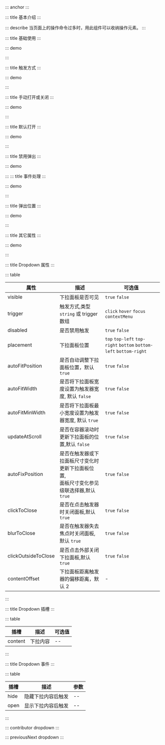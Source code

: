 ::: anchor
:::

::: title 基本介绍
:::

::: describe 当页面上的操作命令过多时，用此组件可以收纳操作元素。
:::

::: title 基础使用
:::

::: demo

<template>
  <lay-dropdown>
    <lay-button type="primary">下拉菜单</lay-button>
    <template #content>
        <lay-dropdown-menu>
          <lay-dropdown-menu-item>选项一</lay-dropdown-menu-item>
          <lay-dropdown-menu-item>选项二</lay-dropdown-menu-item>
          <lay-dropdown-menu-item>选项三</lay-dropdown-menu-item>
        </lay-dropdown-menu>
    </template>
  </lay-dropdown>
</template>

<script>
import { ref } from 'vue'

export default {
  setup() {

    return {
    }
  }
}
</script>

:::

::: title 触发方式
:::

::: demo

<template>
  <lay-dropdown trigger="hover">
    <lay-button>Hover 触发</lay-button>
    <template #content>
        <lay-dropdown-menu>
          <lay-dropdown-menu-item>选项一</lay-dropdown-menu-item>
          <lay-dropdown-menu-item>选项二</lay-dropdown-menu-item>
          <lay-dropdown-menu-item>选项三</lay-dropdown-menu-item>
        </lay-dropdown-menu>
    </template>
  </lay-dropdown>
  &nbsp;&nbsp;
    <lay-dropdown>
    <lay-button>Click 触发</lay-button>
    <template #content>
        <lay-dropdown-menu>
          <lay-dropdown-menu-item>选项一</lay-dropdown-menu-item>
          <lay-dropdown-menu-item>选项二</lay-dropdown-menu-item>
          <lay-dropdown-menu-item>选项三</lay-dropdown-menu-item>
        </lay-dropdown-menu>
    </template>
  </lay-dropdown>
    &nbsp;&nbsp;
    <lay-dropdown trigger="contextMenu">
    <lay-button>contextMenu 触发</lay-button>
    <template #content>
        <lay-dropdown-menu>
          <lay-dropdown-menu-item>选项一</lay-dropdown-menu-item>
          <lay-dropdown-menu-item>选项二</lay-dropdown-menu-item>
          <lay-dropdown-menu-item>选项三</lay-dropdown-menu-item>
        </lay-dropdown-menu>
    </template>
  </lay-dropdown>
        &nbsp;&nbsp;
    <lay-dropdown trigger="focus">
    <lay-input placeholder="Focus 触发"></lay-input>
    <template #content>
        <lay-dropdown-menu>
          <lay-dropdown-menu-item>选项一</lay-dropdown-menu-item>
          <lay-dropdown-menu-item>选项二</lay-dropdown-menu-item>
          <lay-dropdown-menu-item>选项三</lay-dropdown-menu-item>
        </lay-dropdown-menu>
    </template>
  </lay-dropdown>
          &nbsp;&nbsp;
    <lay-dropdown :trigger="['hover','focus','click']">
    <lay-input placeholder="hover focus click"></lay-input>
    <template #content>
        <lay-dropdown-menu>
          <lay-dropdown-menu-item>选项一</lay-dropdown-menu-item>
          <lay-dropdown-menu-item>选项二</lay-dropdown-menu-item>
          <lay-dropdown-menu-item>选项三</lay-dropdown-menu-item>
        </lay-dropdown-menu>
    </template>
  </lay-dropdown>
</template>

<script>
import { ref } from 'vue'

export default {
  setup() {

    return {
    }
  }
}
</script>
:::

::: title 手动打开或关闭
:::

::: demo

<template>
  <lay-button @click="manualRef.open()">打开</lay-button>
  <lay-button @click="manualRef.hide()">关闭</lay-button>
  <br><br>
  <lay-dropdown ref="manualRef" :clickOutsideToClose="false" :clickToClose="false">
    <lay-button type="primary">下拉菜单</lay-button>
    <template #content>
        <lay-dropdown-menu>
          <lay-dropdown-menu-item>选项一</lay-dropdown-menu-item>
          <lay-dropdown-menu-item>选项二</lay-dropdown-menu-item>
          <lay-dropdown-menu-item>选项三</lay-dropdown-menu-item>
        </lay-dropdown-menu>
    </template>
  </lay-dropdown>
</template>

<script>
import { ref } from 'vue'

export default {
  setup() {
    const manualRef = ref()

    return {
      manualRef,
    }
  }
}
</script>

:::

::: title 默认打开
:::

::: demo

<template>
  <lay-dropdown :visible="true" updateAtScroll>
    <lay-button type="primary">下拉菜单</lay-button>
    <template #content>
        <lay-dropdown-menu>
          <lay-dropdown-menu-item>选项一</lay-dropdown-menu-item>
          <lay-dropdown-menu-item>选项二</lay-dropdown-menu-item>
          <lay-dropdown-menu-item>选项三</lay-dropdown-menu-item>
        </lay-dropdown-menu>
    </template>
  </lay-dropdown>
</template>

<script>
import { ref } from 'vue'

export default {
  setup() {

    return {
    }
  }
}
</script>

:::


::: title 禁用弹出
:::

::: demo

<template>
  <lay-dropdown disabled>
    <lay-button type="primary" >禁用弹出</lay-button>
    <template #content>
        <lay-dropdown-menu>
          <lay-dropdown-menu-item>选项一</lay-dropdown-menu-item>
          <lay-dropdown-menu-item>选项二</lay-dropdown-menu-item>
          <lay-dropdown-menu-item>选项三</lay-dropdown-menu-item>
        </lay-dropdown-menu>
    </template>
  </lay-dropdown>
</template>

<script>
import { ref } from 'vue'

export default {
  setup() {

    return {
    }
  }
}
</script>


:::
::: title 事件处理
:::

::: demo

<template>
  <lay-dropdown @open="stat='开启'" @hide="stat='关闭'">
    <lay-button type="primary" >当前状态:{{stat}}</lay-button>
    <template #content>
        <lay-dropdown-menu>
          <lay-dropdown-menu-item>选项一</lay-dropdown-menu-item>
          <lay-dropdown-menu-item>选项二</lay-dropdown-menu-item>
          <lay-dropdown-menu-item>选项三</lay-dropdown-menu-item>
        </lay-dropdown-menu>
    </template>
  </lay-dropdown>
</template>

<script>
import { ref } from 'vue'

export default {
  setup() {
    const stat=ref("关闭")
    return {
      stat
    }
  }
}
</script>

:::

::: title 弹出位置
:::

::: demo

<template>
  <lay-dropdown placement="top-left">
    <lay-button type="primary">topLeft</lay-button>
    <template #content>
      <div style="width:300px;height:200px;"></div> 
    </template>
  </lay-dropdown>
  &nbsp;&nbsp;
  <lay-dropdown placement="top">
    <lay-button type="primary">top</lay-button>
    <template #content>
      <div style="width:300px;height:200px;"></div> 
    </template>
  </lay-dropdown>
  &nbsp;&nbsp;
  <lay-dropdown placement="top-right">
    <lay-button type="primary">topRight</lay-button>
    <template #content>
      <div style="width:300px;height:200px;"></div> 
    </template>
  </lay-dropdown>
  &nbsp;&nbsp;
  <lay-dropdown placement="bottom-left">
    <lay-button type="primary">bottomLeft</lay-button>
    <template #content>
      <div style="width:300px;height:200px;"></div> 
    </template>
  </lay-dropdown>
    &nbsp;&nbsp;
  <lay-dropdown placement="bottom">
    <lay-button type="primary">bottom</lay-button>
    <template #content>
      <div style="width:300px;height:200px;"></div> 
    </template>
  </lay-dropdown>
    &nbsp;&nbsp;
  <lay-dropdown placement="bottom-right">
    <lay-button type="primary">bottomRight</lay-button>
    <template #content>
      <div style="width:300px;height:200px;"></div> 
    </template>
  </lay-dropdown>
  <br><br>
    &nbsp;&nbsp;
  <lay-dropdown placement="right-top">
    <lay-button type="primary">right-top</lay-button>
    <template #content>
      <div style="width:300px;height:200px;"></div> 
    </template>
  </lay-dropdown>
    &nbsp;&nbsp;
  <lay-dropdown placement="right">
    <lay-button type="primary">right</lay-button>
    <template #content>
      <div style="width:300px;height:200px;"></div> 
    </template>
  </lay-dropdown>
    &nbsp;&nbsp;
  <lay-dropdown placement="right-bottom">
    <lay-button type="primary">right-bottom</lay-button>
    <template #content>
      <div style="width:300px;height:200px;"></div> 
    </template>
  </lay-dropdown>
   &nbsp;&nbsp;
    <lay-dropdown placement="left-top">
    <lay-button type="primary">left-top</lay-button>
    <template #content>
      <div style="width:300px;height:200px;"></div> 
    </template>
  </lay-dropdown>
  &nbsp;&nbsp;
  <lay-dropdown placement="left">
    <lay-button type="primary">left</lay-button>
    <template #content>
      <div style="width:300px;height:200px;"></div> 
    </template>
  </lay-dropdown>
  &nbsp;&nbsp;
  <lay-dropdown placement="left-bottom">
    <lay-button type="primary">left-bottom</lay-button>
    <template #content>
      <div style="width:300px;height:200px;"></div> 
    </template>
  </lay-dropdown>
</template>

<script>
import { ref } from 'vue'

export default {
  setup() {

    const btnSize = ref('')
    const toogleSize = () => {
      btnSize.value =  btnSize.value ? '' : 'lg'
    }

    return {
      btnSize,
      toogleSize
    }
  }
}
</script>

:::

::: title 其它属性
:::

::: demo

<template>
   <lay-dropdown placement="bottom-left" autoFitWidth>
    <lay-button type="primary">autoFitWidth</lay-button>
    <template #content>
      <lay-dropdown-menu>
        <lay-dropdown-menu-item>选项一</lay-dropdown-menu-item>
        <lay-dropdown-menu-item>选项二1111111111111111111111</lay-dropdown-menu-item>
        <lay-dropdown-menu-item>选项三</lay-dropdown-menu-item>
      </lay-dropdown-menu>
    </template>
  </lay-dropdown>
  &nbsp;&nbsp;
  <lay-dropdown placement="bottom-left" :autoFitMinWidth="false">
    <lay-button type="primary">关闭 autoFitMinWidth</lay-button>
    <template #content>
      <lay-dropdown-menu>
        <lay-dropdown-menu-item>选项一</lay-dropdown-menu-item>
        <lay-dropdown-menu-item>选项二111111111</lay-dropdown-menu-item>
        <lay-dropdown-menu-item>选项三</lay-dropdown-menu-item>
      </lay-dropdown-menu> 
    </template>
  </lay-dropdown>
    &nbsp;&nbsp;
  <lay-dropdown placement="bottom-left" updateAtScroll>
    <lay-button type="primary">updateAtScroll</lay-button>
    <template #content>
      <lay-dropdown-menu>
        <lay-dropdown-menu-item>选项一</lay-dropdown-menu-item>
        <lay-dropdown-menu-item>选项二111111111</lay-dropdown-menu-item>
        <lay-dropdown-menu-item>选项三</lay-dropdown-menu-item>
      </lay-dropdown-menu> 
    </template>
  </lay-dropdown>
      &nbsp;&nbsp;
  <lay-dropdown placement="bottom-left" updateAtScroll :contentOffset="8">
    <lay-button type="primary">contentOffset: 8px</lay-button>
    <template #content>
      <lay-dropdown-menu>
        <lay-dropdown-menu-item>选项一</lay-dropdown-menu-item>
        <lay-dropdown-menu-item>选项二</lay-dropdown-menu-item>
        <lay-dropdown-menu-item>选项三</lay-dropdown-menu-item>
      </lay-dropdown-menu> 
    </template>
  </lay-dropdown>
      &nbsp;&nbsp;
      <br><br>
  <lay-button  @click="triggerHeight += 100">改变触发器尺寸</lay-button>
  <lay-button  @click="contentHeight += 100">改变面板尺寸</lay-button>
  <br><br>
  <lay-dropdown placement="bottom-left" trigger="focus" :autoFitPosition="true" :autoFixPosition="true" :blurToClose="false" :clickOutsideToClose="false">
    <lay-input placeholder="autoFixPosition" :style="{height: triggerHeight + 'px'}"></lay-input>
    <template #content>
     <div :style="{width:'350px', height: contentHeight + 'px'}"></div>
    </template>
  </lay-dropdown>
</template>

<script>
import { ref, computed } from 'vue'

export default {
  setup() {

    const btnSize = ref('')
    const toogleSize = () => {
      btnSize.value =  btnSize.value ? '' : 'lg'
    }

    const triggerHeight = ref(100)
    const contentHeight = ref(200)

    return {
      btnSize,
      toogleSize,
      triggerWidth,
      triggerStyle,
    }
  }
}
</script>

:::

::: title Dropdown 属性
:::

::: table

| 属性    | 描述     | 可选值          |
| ------- | -------- | --------------- |
| visible | 下拉面板是否可见 |`true` `false`|
| trigger | 触发方式,类型 `string` 或 trigger 数组  | `click` `hover` `focus` `contextMenu` |
| disabled | 是否禁用触发 | `true` `false` |
| placement | 下拉面板位置 |`top` `top-left` `top-right` `bottom` `bottom-left` `bottom-right`|
| autoFitPosition| 是否自动调整下拉面板位置，默认 `true` |`true` `false` | 
| autoFitWidth | 是否将下拉面板宽度设置为触发器宽度, 默认 `false` |`true` `false` |
| autoFitMinWidth | 是否将下拉面板最小宽度设置为触发器宽度, 默认 `true` |`true` `false` |
| updateAtScroll | 是否在容器滚动时更新下拉面板的位置,默认 `false` | `true` `false` |
| autoFixPosition | 是否在触发器或下拉面板尺寸变化时更新下拉面板位置,<br>面板尺寸变化参见级联选择器,默认 `true` |`true` `false` |
| clickToClose | 是否在点击触发器时关闭面板,默认 `true` |`true` `false`|
| blurToClose | 是否在触发器失去焦点时关闭面板,默认 `true` |`true` `false`|
| clickOutsideToClose| 是否点击外部关闭下拉面板,默认 `true`|`true` `false`|
| contentOffset | 下拉面板距离触发器的偏移距离，默认 2| -| 


:::

::: title Dropdown 插槽
:::

::: table

| 插槽    | 描述     | 可选值 |
| ------- | -------- | ------ |
| content | 下拉内容 | --     |

:::

 
::: title Dropdown 事件
:::

::: table

| 插槽    | 描述     | 参数 |
| ------- | -------- | ------ |
| hide | 隐藏下拉内容后触发 | --     |
| open | 显示下拉内容后触发 | --     |

:::


::: contributor dropdown
:::

::: previousNext dropdown
:::